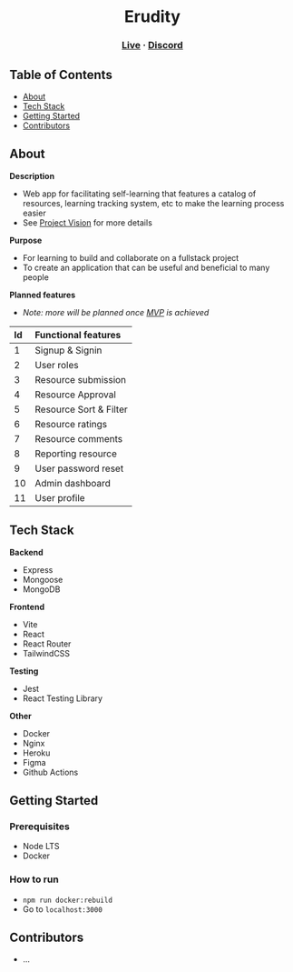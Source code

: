 <h1 align="center">Erudity</h1>
<h3 align="center">
    <a href="https://quiet-eyrie-77866-ae5f9905f516.herokuapp.com/">Live</a> · 
    <a href="https://discord.gg/nWH3TnMDp5" class="default">Discord</a> 
</h3>

## Table of Contents
- [About](#about)
- [Tech Stack](#tech-stack)
- [Getting Started](#getting-started)
- [Contributors](#contributors)

## About
**Description**
- Web app for facilitating self-learning that features a catalog of resources, learning tracking system, etc to make the learning process easier 
- See [Project Vision](https://github.com/ewm-projects/ewm-docs/blob/main/v1/vision.md) for more details

**Purpose**
- For learning to build and collaborate on a fullstack project
- To create an application that can be useful and beneficial to many people  

**Planned features**
- _Note: more will be planned once [MVP](https://github.com/ewm-projects/ewm-docs/blob/main/v1/mvp.md) is achieved_

|Id | Functional features |
|:---|:---|
| 1 | Signup & Signin |
| 2 | User roles |
| 3 | Resource submission |
| 4 | Resource Approval |
| 5 | Resource Sort & Filter |
| 6 | Resource ratings |
| 7 | Resource comments |
| 8 | Reporting resource |
| 9 | User password reset |
| 10 | Admin dashboard |
| 11 | User profile |

## Tech Stack
**Backend**
- Express
- Mongoose
- MongoDB

**Frontend**
- Vite
- React
- React Router
- TailwindCSS

**Testing**
- Jest
- React Testing Library

**Other**
- Docker
- Nginx
- Heroku
- Figma
- Github Actions

## Getting Started

### Prerequisites
- Node LTS
- Docker

### How to run
- `npm run docker:rebuild`
- Go to `localhost:3000`

## Contributors
- ...
